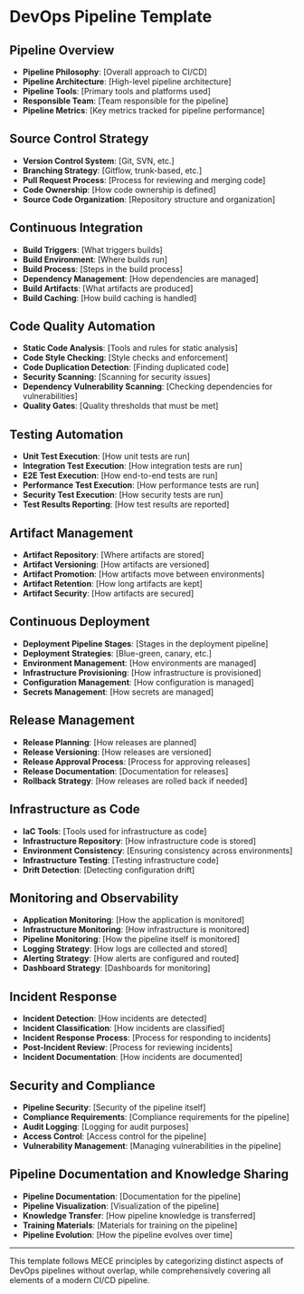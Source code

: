 # DevOps Pipeline Template

## Pipeline Overview
- **Pipeline Philosophy**: [Overall approach to CI/CD]
- **Pipeline Architecture**: [High-level pipeline architecture]
- **Pipeline Tools**: [Primary tools and platforms used]
- **Responsible Team**: [Team responsible for the pipeline]
- **Pipeline Metrics**: [Key metrics tracked for pipeline performance]

## Source Control Strategy
- **Version Control System**: [Git, SVN, etc.]
- **Branching Strategy**: [Gitflow, trunk-based, etc.]
- **Pull Request Process**: [Process for reviewing and merging code]
- **Code Ownership**: [How code ownership is defined]
- **Source Code Organization**: [Repository structure and organization]

## Continuous Integration
- **Build Triggers**: [What triggers builds]
- **Build Environment**: [Where builds run]
- **Build Process**: [Steps in the build process]
- **Dependency Management**: [How dependencies are managed]
- **Build Artifacts**: [What artifacts are produced]
- **Build Caching**: [How build caching is handled]

## Code Quality Automation
- **Static Code Analysis**: [Tools and rules for static analysis]
- **Code Style Checking**: [Style checks and enforcement]
- **Code Duplication Detection**: [Finding duplicated code]
- **Security Scanning**: [Scanning for security issues]
- **Dependency Vulnerability Scanning**: [Checking dependencies for vulnerabilities]
- **Quality Gates**: [Quality thresholds that must be met]

## Testing Automation
- **Unit Test Execution**: [How unit tests are run]
- **Integration Test Execution**: [How integration tests are run]
- **E2E Test Execution**: [How end-to-end tests are run]
- **Performance Test Execution**: [How performance tests are run]
- **Security Test Execution**: [How security tests are run]
- **Test Results Reporting**: [How test results are reported]

## Artifact Management
- **Artifact Repository**: [Where artifacts are stored]
- **Artifact Versioning**: [How artifacts are versioned]
- **Artifact Promotion**: [How artifacts move between environments]
- **Artifact Retention**: [How long artifacts are kept]
- **Artifact Security**: [How artifacts are secured]

## Continuous Deployment
- **Deployment Pipeline Stages**: [Stages in the deployment pipeline]
- **Deployment Strategies**: [Blue-green, canary, etc.]
- **Environment Management**: [How environments are managed]
- **Infrastructure Provisioning**: [How infrastructure is provisioned]
- **Configuration Management**: [How configuration is managed]
- **Secrets Management**: [How secrets are managed]

## Release Management
- **Release Planning**: [How releases are planned]
- **Release Versioning**: [How releases are versioned]
- **Release Approval Process**: [Process for approving releases]
- **Release Documentation**: [Documentation for releases]
- **Rollback Strategy**: [How releases are rolled back if needed]

## Infrastructure as Code
- **IaC Tools**: [Tools used for infrastructure as code]
- **Infrastructure Repository**: [How infrastructure code is stored]
- **Environment Consistency**: [Ensuring consistency across environments]
- **Infrastructure Testing**: [Testing infrastructure code]
- **Drift Detection**: [Detecting configuration drift]

## Monitoring and Observability
- **Application Monitoring**: [How the application is monitored]
- **Infrastructure Monitoring**: [How infrastructure is monitored]
- **Pipeline Monitoring**: [How the pipeline itself is monitored]
- **Logging Strategy**: [How logs are collected and stored]
- **Alerting Strategy**: [How alerts are configured and routed]
- **Dashboard Strategy**: [Dashboards for monitoring]

## Incident Response
- **Incident Detection**: [How incidents are detected]
- **Incident Classification**: [How incidents are classified]
- **Incident Response Process**: [Process for responding to incidents]
- **Post-Incident Review**: [Process for reviewing incidents]
- **Incident Documentation**: [How incidents are documented]

## Security and Compliance
- **Pipeline Security**: [Security of the pipeline itself]
- **Compliance Requirements**: [Compliance requirements for the pipeline]
- **Audit Logging**: [Logging for audit purposes]
- **Access Control**: [Access control for the pipeline]
- **Vulnerability Management**: [Managing vulnerabilities in the pipeline]

## Pipeline Documentation and Knowledge Sharing
- **Pipeline Documentation**: [Documentation for the pipeline]
- **Pipeline Visualization**: [Visualization of the pipeline]
- **Knowledge Transfer**: [How pipeline knowledge is transferred]
- **Training Materials**: [Materials for training on the pipeline]
- **Pipeline Evolution**: [How the pipeline evolves over time]

---

This template follows MECE principles by categorizing distinct aspects of DevOps pipelines without overlap, while comprehensively covering all elements of a modern CI/CD pipeline. 